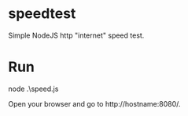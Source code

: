speedtest
=========

Simple NodeJS http "internet" speed test.

Run
=========
node .\speed.js

Open your browser and go to http://hostname:8080/.